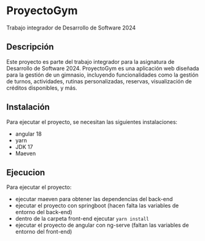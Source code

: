 # ProyectoGym
Trabajo integrador de Desarrollo de Software 2024

## Descripción
Este proyecto es parte del trabajo integrador para la asignatura de Desarrollo de Software 2024. ProyectoGym es una aplicación web diseñada para la gestión de un gimnasio, incluyendo funcionalidades como la gestión de turnos, actividades, rutinas personalizadas, reservas, visualización de créditos disponibles, y más.

## Instalación
Para ejecutar el proyecto, se necesitan las siguientes instalaciones:

- angular 18
- yarn
- JDK 17
- Maeven

## Ejecucion
Para ejecutar el proyecto:
  - ejecutar maeven para obtener las dependencias del back-end
  - ejecutar el proyecto con springboot (hacen falta las variables de entorno del back-end)
  - dentro de la carpeta front-end ejecutar
    ```yarn install```
  - ejecutar el proyecto de angular con ng-serve (faltan las variables de entorno del front-end)
